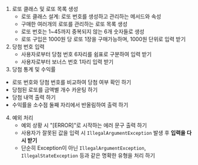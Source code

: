 1. 로또 클래스 및 로또 목록 생성
   - 로또 클래스 설계: 로또 번호를 생성하고 관리하는 메서드와 속성
   - 구매한 여러개의 로또를 관리하는 로또 목록 생성
   - 로또 번호는 1~45까지 중복되지 않는 6개 숫자들로 생성
   - 로또 구입은 1000원 당 로또 1장을 구매가능하며, 1000원 단위로 입력 받기
2. 당첨 번호 입력
   - 사용자로부터 당첨 번호 6자리를 쉼표로 구분하여 입력 받기
   - 사용자로부터 보너스 번호 1자리 입력 받기
3.  당첨 통계 및 수익률
   - 로또 번호와 당첨 번호를 비교하여 당첨 여부 확인 하기
   - 당첨된 로또를 금액별 개수 카운팅 하기
   - 당첨 내역 출력 하기
   - 수익률을 소수점 둘째 자리에서 반올림하여 출력 하기
4. 예외 처리
   - 예외 상황 시 "[ERROR]"로 시작하는 에러 문구 출력 하기
   - 사용자가 잘못된 값을 입력 시 `IllegalArgumentException` 발생 후 **입력을 다시 받기**
   - 단순히 Exception이 아닌 `IllegalArgumentException`, `IllegalStateException` 등과 같은 명확한 유형을 처리 하기

